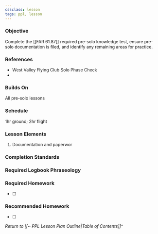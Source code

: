 ```yaml
---
cssclass: lesson
tags: ppl, lesson
---
```

### Objective
Complete the [[FAR 61.87]] required pre-solo knowledge test, ensure pre-solo documentation is filed, and identify any remaining areas for practice.

### References
- West Valley Flying Club Solo Phase Check
- 

### Builds On
All pre-solo lessons

### Schedule
1hr ground; 2hr flight

### Lesson Elements
1. Documentation and paperwor

### Completion Standards

### Required Logbook Phraseology

### Required Homework
- [ ] 

### Recommended Homework
- [ ] 

*Return to [[~ PPL Lesson Plan Outline|Table of Contents]]^*